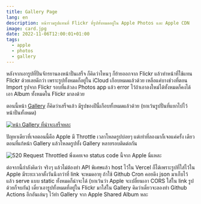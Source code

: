 ```yaml
---
title: Gallery Page
lang: en
description: หน้ารวมรูปแทนที่ Flickr ที่รูปทั้งหมดอยู่ใน Apple Photos และ Apple CDN
image: card.jpg
date: 2022-11-06T12:00:01+01:00
tags:
  - apple
  - photos
  - gallery
---
```


หลังจากเอารูปที่ปั่นจักรยานลงหน้าปั่นเสร็จ ก็คิดว่าไหนๆ ก็ย้ายออกจาก Flickr แล้วทำหน้าที่ใช้แทน Flickr ด้วยเลยดีกว่า เพราะรูปทั้งหมดก็อยู่ใน iCloud เกือบหมดแล้วด้วย เหลือแค่บางช่วงที่ตอน Import รูปจาก Flickr รอบที่แล้วลง Photos app แล้ว error ไว้ถ้าเอาลงใหม่ได้ทั้งหมดก็คงได้เอา Album ทั้งหมดใน Flickr มาลงด้วย

ตอนนี้หน้า [Gallery](https://www.llun.me/gallery/) ก็คิดว่าเสร็จแล้ว มีรูปของปีนี้เกือบทั้งหมดแล้วด้วย (ยกเว้นรูปปั่นที่แยกไปไว้หน้าปั่นทั้งหมด)

[![หน้า Gallery ที่น่าจะเสร็จหละ](gallery.png)](https://www.llun.me/gallery/)

ปัญหาเดียวที่เจอตอนนี้คือ Apple มี Throttle เวลาโหลดรูปบ่อยๆ แต่เท่าที่ลองมาก็เจอแค่ครั้ง
เดียวตอนที่แก้หน้า Gallery แล้วโหลดรูปทั้ง Gallery หลายรอบติดต่อกัน

![520 Request Throttled พึ่งเคยเจอ status code นี้จาก Apple นี่แหละ](throttle.png)

ต่อจากนี้กำลังคิดว่า จริงๆ แล้วไม่ต้องทำ API พิเศษแล้ว host ไว้ใน Vercel ก็ได้เพราะรูปที่ใส่ไว้ใน Apple มีระยะเวลาตั้งวันนึงกว่าที่ link จะหมดอายุ ถ้าใช้ Github Cron คอยดึง json มาเก็บไว้แล้ว serve แบบ static ทั้งหมดก็น่าจะได้ (ยกเว้นว่า Apple จะเปลี่ยนเอา CORS ใส่ใน link รูปด้วยก็จบกัน) เดี๋ยวเอารูปทั้งหมดที่อยู่ใน Flickr มาใส่ใน Gallery คิดว่าเดี๋ยวจะลองทำ Github Actions อีกอันเล่นๆ ไว้ทำ Gallery จาก Apple Shared Album หละ

